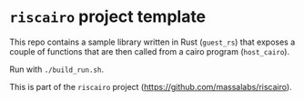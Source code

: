 # `riscairo` project template

This repo contains a sample library written in Rust (`guest_rs`) that exposes a couple of functions that are then called from a cairo program (`host_cairo`).

Run with `./build_run.sh`.

This is part of the `riscairo` project (https://github.com/massalabs/riscairo).
